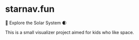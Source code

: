 # starnav.fun
🚀 Explore the Solar System 🌒

This is a small visualizer project aimed for kids who like space.